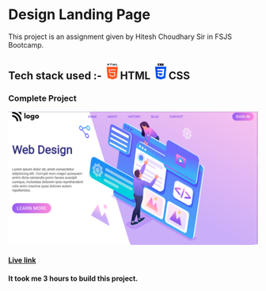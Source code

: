 # Design Landing Page 
This project is an assignment given by Hitesh Choudhary Sir in FSJS Bootcamp.

## Tech stack used :-  ![Html](./readmeImgs/html-5.png)HTML   ![Css](./readmeImgs/css-3.png)CSS

### Complete Project
![Screenshot](./readmeImgs/Capture.PNG)

#### [Live link](https://design-landing-pagee.netlify.app/)
#### It took me 3 hours to build this project.

